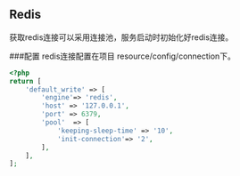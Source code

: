 ## Redis
获取redis连接可以采用连接池，服务启动时初始化好redis连接。


###配置
redis连接配置在项目 resource/config/connection下。
``` php
<?php
return [
    'default_write' => [
        'engine'=> 'redis',
        'host' => '127.0.0.1',
        'port' => 6379,
        'pool'  => [
            'keeping-sleep-time' => '10',
            'init-connection'=> '2',
        ],
    ],
];
```




